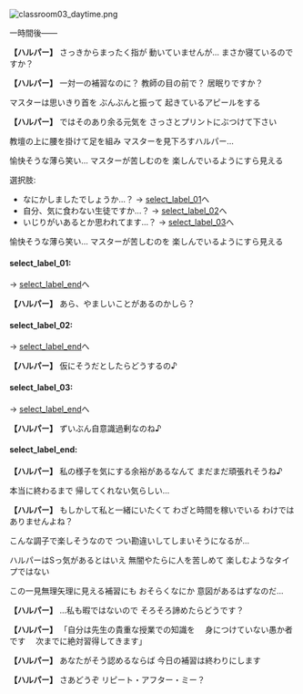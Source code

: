 
![classroom03_daytime.png](../images/backgrounds/classroom03_daytime.png)

一時間後――

**【ハルパー】**
さっきからまったく指が
動いていませんが…
まさか寝ているのですか？

**【ハルパー】**
一対一の補習なのに？
教師の目の前で？
居眠りですか？

マスターは思いきり首を
ぶんぶんと振って
起きているアピールをする

**【ハルパー】**
ではそのあり余る元気を
さっさとプリントにぶつけて下さい

教壇の上に腰を掛けて足を組み
マスターを見下ろすハルパー…

愉快そうな薄ら笑い…
マスターが苦しむのを
楽しんでいるようにすら見える

選択肢:
- なにかしましたでしょうか…？ → [select_label_01](#select_label_01)へ
- 自分、気に食わない生徒ですか…？ → [select_label_02](#select_label_02)へ
- いじりがいあるとか思われてます…？ → [select_label_03](#select_label_03)へ

愉快そうな薄ら笑い…
マスターが苦しむのを
楽しんでいるようにすら見える

#### select_label_01:
 → [select_label_end](#select_label_end)へ

**【ハルパー】**
あら、やましいことがあるのかしら？

#### select_label_02:
 → [select_label_end](#select_label_end)へ

**【ハルパー】**
仮にそうだとしたらどうするの♪

#### select_label_03:
 → [select_label_end](#select_label_end)へ

**【ハルパー】**
ずいぶん自意識過剰なのね♪

#### select_label_end:

**【ハルパー】**
私の様子を気にする余裕があるなんて
まだまだ頑張れそうね♪

本当に終わるまで
帰してくれない気らしい…

**【ハルパー】**
もしかして私と一緒にいたくて
わざと時間を稼いでいる
わけではありませんよね？

こんな調子で楽しそうなので
つい勘違いしてしまいそうになるが…

ハルパーはSっ気があるとはいえ
無闇やたらに人を苦しめて
楽しむようなタイプではない

この一見無理矢理に見える補習にも
おそらくなにか
意図があるはずなのだ…

**【ハルパー】**
…私も暇ではないので
そろそろ諦めたらどうです？

**【ハルパー】**
「自分は先生の貴重な授業での知識を
　身につけていない愚か者です
　次までに絶対習得してきます」

**【ハルパー】**
あなたがそう認めるならば
今日の補習は終わりにします

**【ハルパー】**
さあどうぞ
リピート・アフター・ミー？
